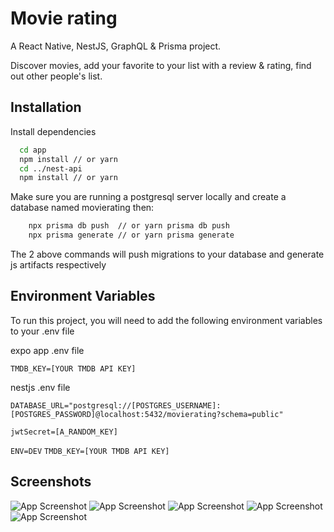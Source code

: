 
# Movie rating

A React Native, NestJS, GraphQL & Prisma project. 

Discover movies, add your favorite to your list with a review & rating, find out other people's list.




## Installation

Install dependencies 

```bash
  cd app
  npm install // or yarn
  cd ../nest-api
  npm install // or yarn
```
    
Make sure you are running a postgresql server locally and create a database named movierating then:

```bash
    npx prisma db push  // or yarn prisma db push
    npx prisma generate // or yarn prisma generate
```

The 2 above commands will push migrations to your database and generate js artifacts respectively

## Environment Variables

To run this project, you will need to add the following environment variables to your .env file 

expo app .env file

`TMDB_KEY=[YOUR TMDB API KEY]`


nestjs .env file

`DATABASE_URL="postgresql://[POSTGRES_USERNAME]:[POSTGRES_PASSWORD]@localhost:5432/movierating?schema=public"`

`jwtSecret=[A_RANDOM_KEY]`

`ENV=DEV`
`TMDB_KEY=[YOUR TMDB API KEY]`

## Screenshots

![App Screenshot](https://i.ibb.co/RYgpdjC/Screenshot-8.png)
![App Screenshot](https://i.ibb.co/sJdvjt6/Screenshot-7.png)
![App Screenshot](https://i.ibb.co/fNdfGTJ/Screenshot-4.png)
![App Screenshot](https://i.ibb.co/KV9vZmk/Screenshot-5.png)
![App Screenshot](https://i.ibb.co/Y3q8F3n/Screenshot-6.png)